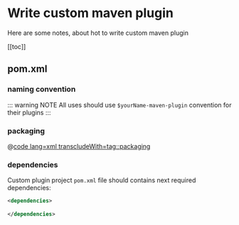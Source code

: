 # Write custom maven plugin
Here are some notes, about hot to write custom maven plugin

[[toc]]

## pom.xml

### naming convention

::: warning NOTE
All uses should use `$yourName-maven-plugin` convention for their plugins
:::

### packaging

@[code lang=xml transcludeWith=tag::packaging](@/../sonar-breaker-maven-plugin/pom.xml)

### dependencies

Custom plugin project `pom.xml` file should contains next required dependencies:

```xml
<dependencies>
    
</dependencies>
```
